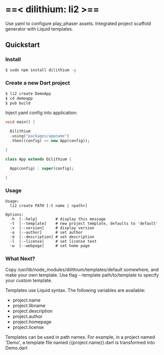 # ==&lt; dilithium: li2 &gt;==

Use yaml to configure play_phaser assets.
Integrated project scaffold generator with Liquid templates.

## Quickstart

### Install

```bash
$ sudo npm install dilithium -g
```

### Create a new Dart project

```bash
$ li2 create DemoApp
$ cd demoapp
$ pub build
```

Inject yaml config into application:
```dart
void main() {

  Dilithium
  .using("packages/appname")
  .then((config) => new App(config));

}

class App extends Dilithium {

  App(config) : super(config);

}

```

### Usage

    Usage:
      li2 create PATH [-t name | <path>]
    
    Options:
      -h  [--help]        # display this message
      -t  [--template]    # new project template, defaults to 'default'
      -v  [--version]     # display version
      -a  [--author]      # set author
      -d  [--description] # set description
      -l  [--license]     # set license text
      -w  [--webpage]     # set home page



### What Next?

Copy /usr/lib/node_modules/dilithium/templates/default somewhere, and make your own template.
Use flag --template path/to/template to specify your custom template.

Templates use Liquid syntax. The following variables are available:

* project.name
* project.libname
* project.description
* project.author
* project.homepage
* project.license
  
Templates can be used in path names. For example, in a project named 'Demo', a template file named {{project.name}}.dart is transformed into Demo.dart

